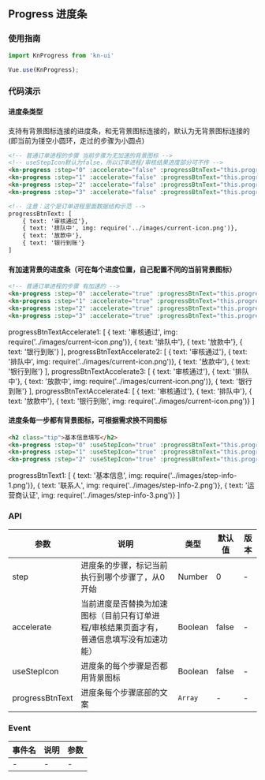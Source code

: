 <!-- 简体中文 -->

## Progress 进度条

### 使用指南
``` javascript
import KnProgress from 'kn-ui'

Vue.use(KnProgress);
```

### 代码演示

#### 进度条类型
<!-- 支持`'primary'`、`success`、`warning`、`'danger'`四种类型，默认为`'primary'` -->
支持有背景图标连接的进度条，和无背景图标连接的，默认为无背景图标连接的(即当前为镂空小圆环，走过的步骤为小圆点)

```html
<!-- 普通订单进程的步骤 当前步骤为无加速的背景图标 -->
<!-- useStepIcon默认为false，所以订单进程/审核结果进度部分可不传 -->
<kn-progress :step="0" :accelerate="false" :progressBtnText="this.progressBtnText"></kn-progress>
<kn-progress :step="1" :accelerate="false" :progressBtnText="this.progressBtnText"></kn-progress>
<kn-progress :step="2" :accelerate="false" :progressBtnText="this.progressBtnText"></kn-progress>
<kn-progress :step="3" :accelerate="false" :progressBtnText="this.progressBtnText"></kn-progress>

<!-- 注意：这个是订单进程里面数据结构示范 -->
progressBtnText: [
    { text: '审核通过'},
    { text: '排队中', img: require('../images/current-icon.png')},
    { text: '放款中'},
    { text: '银行到账'}
]

```

#### 有加速背景的进度条（可在每个进度位置，自己配置不同的当前背景图标）

```html
<!-- 普通订单进程的步骤 有加速的 -->
<kn-progress :step="0" :accelerate="true" :progressBtnText="this.progressBtnTextAccelerate1"></kn-progress>
<kn-progress :step="1" :accelerate="true" :progressBtnText="this.progressBtnTextAccelerate2"></kn-progress>
<kn-progress :step="2" :accelerate="true" :progressBtnText="this.progressBtnTextAccelerate3"></kn-progress>
<kn-progress :step="3" :accelerate="true" :progressBtnText="this.progressBtnTextAccelerate4"></kn-progress>
```
progressBtnTextAccelerate1: [
    { text: '审核通过', img: require('../images/current-icon.png')},
    { text: '排队中'},
    { text: '放款中'},
    { text: '银行到账'}
],
    progressBtnTextAccelerate2: [
    { text: '审核通过'},
    { text: '排队中', img: require('../images/current-icon.png')},
    { text: '放款中'},
    { text: '银行到账'}
],
    progressBtnTextAccelerate3: [
    { text: '审核通过'},
    { text: '排队中'},
    { text: '放款中', img: require('../images/current-icon.png')},
    { text: '银行到账'}
],
    progressBtnTextAccelerate4: [
    { text: '审核通过'},
    { text: '排队中'},
    { text: '放款中'},
    { text: '银行到账', img: require('../images/current-icon.png')}
]

#### 进度条每一步都有背景图标，可根据需求换不同图标

```html
<h2 class="tip">基本信息填写</h2>
<kn-progress :step="0" :useStepIcon="true" :progressBtnText="this.progressBtnText1"></kn-progress>
<kn-progress :step="1" :useStepIcon="true" :progressBtnText="this.progressBtnText1"></kn-progress>
<kn-progress :step="2" :useStepIcon="true" :progressBtnText="this.progressBtnText1"></kn-progress>
```
progressBtnText1: [
    { text: '基本信息', img: require('../images/step-info-1.png')},
    { text: '联系人', img: require('../images/step-info-2.png')},
    { text: '运营商认证', img: require('../images/step-info-3.png')}
]
### API

| 参数 | 说明 | 类型 | 默认值 | 版本 |
|------|------|------|------|------|
| step | 进度条的步骤，标记当前执行到哪个步骤了，从0开始 | Number | 0 | - |
| accelerate | 当前进度是否替换为加速图标（目前只有订单进程/审核结果页面才有，普通信息填写没有加速功能） | Boolean | false | - |
| useStepIcon | 进度条的每个步骤是否都用背景图标 | Boolean | false | - |
| progressBtnText | 进度条每个步骤底部的文案 | `Array` | - | - |

### Event

| 事件名 | 说明 | 参数 |
|------|------|------|
| - | - | - |
